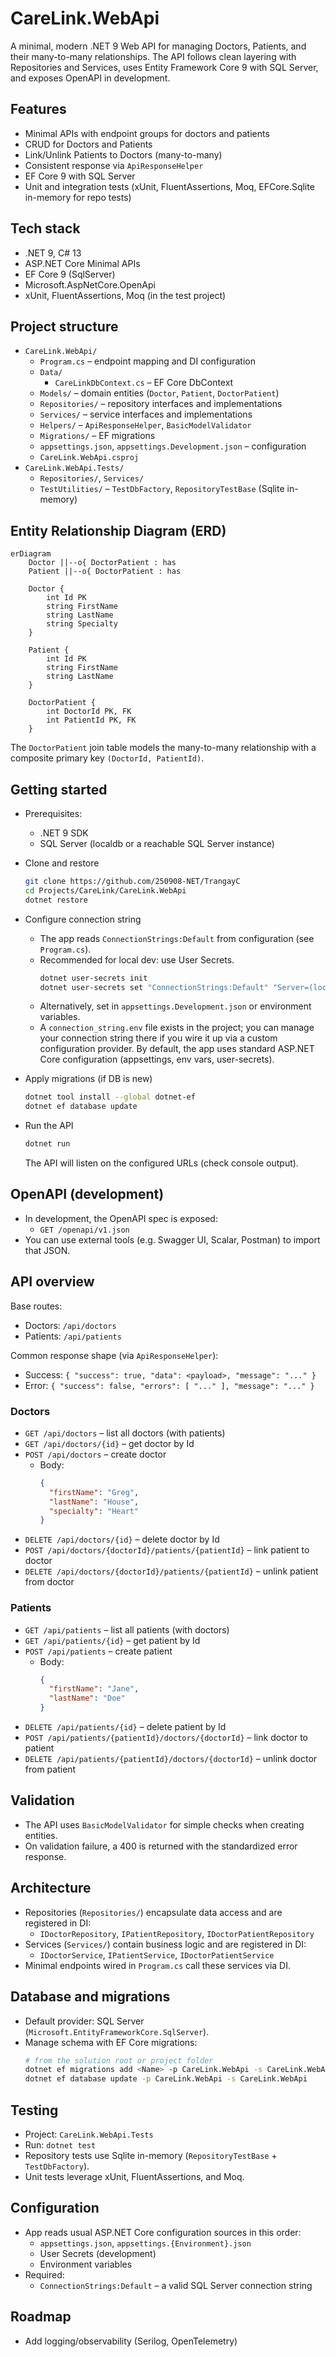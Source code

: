 # CareLink.WebApi

A minimal, modern .NET 9 Web API for managing Doctors, Patients, and their many-to-many relationships. The API follows clean layering with Repositories and Services, uses Entity Framework Core 9 with SQL Server, and exposes OpenAPI in development.

## Features

- Minimal APIs with endpoint groups for doctors and patients
- CRUD for Doctors and Patients
- Link/Unlink Patients to Doctors (many-to-many)
- Consistent response via `ApiResponseHelper`
- EF Core 9 with SQL Server
- Unit and integration tests (xUnit, FluentAssertions, Moq, EFCore.Sqlite in-memory for repo tests)

## Tech stack

- .NET 9, C# 13
- ASP.NET Core Minimal APIs
- EF Core 9 (SqlServer)
- Microsoft.AspNetCore.OpenApi
- xUnit, FluentAssertions, Moq (in the test project)

## Project structure

- `CareLink.WebApi/`
  - `Program.cs` – endpoint mapping and DI configuration
  - `Data/`
    - `CareLinkDbContext.cs` – EF Core DbContext
  - `Models/` – domain entities (`Doctor`, `Patient`, `DoctorPatient`)
  - `Repositories/` – repository interfaces and implementations
  - `Services/` – service interfaces and implementations
  - `Helpers/` – `ApiResponseHelper`, `BasicModelValidator`
  - `Migrations/` – EF migrations
  - `appsettings.json`, `appsettings.Development.json` – configuration
  - `CareLink.WebApi.csproj`
- `CareLink.WebApi.Tests/`
  - `Repositories/`, `Services/`
  - `TestUtilities/` – `TestDbFactory`, `RepositoryTestBase` (Sqlite in-memory)

## Entity Relationship Diagram (ERD)

```mermaid
erDiagram
    Doctor ||--o{ DoctorPatient : has
    Patient ||--o{ DoctorPatient : has

    Doctor {
        int Id PK
        string FirstName
        string LastName
        string Specialty
    }

    Patient {
        int Id PK
        string FirstName
        string LastName
    }

    DoctorPatient {
        int DoctorId PK, FK
        int PatientId PK, FK
    }
```

The `DoctorPatient` join table models the many-to-many relationship with a composite primary key `(DoctorId, PatientId)`.

## Getting started

- Prerequisites:
  - .NET 9 SDK
  - SQL Server (localdb or a reachable SQL Server instance)

- Clone and restore
  ```bash
  git clone https://github.com/250908-NET/TrangayC
  cd Projects/CareLink/CareLink.WebApi
  dotnet restore
  ```

- Configure connection string
  - The app reads `ConnectionStrings:Default` from configuration (see `Program.cs`).
  - Recommended for local dev: use User Secrets.
    ```bash
    dotnet user-secrets init
    dotnet user-secrets set "ConnectionStrings:Default" "Server=(localdb)\\MSSQLLocalDB;Database=CareLinkDb;Trusted_Connection=True;MultipleActiveResultSets=true;TrustServerCertificate=true"
    ```
  - Alternatively, set in `appsettings.Development.json` or environment variables.
  - A `connection_string.env` file exists in the project; you can manage your connection string there if you wire it up via a custom configuration provider. By default, the app uses standard ASP.NET Core configuration (appsettings, env vars, user-secrets).

- Apply migrations (if DB is new)
  ```bash
  dotnet tool install --global dotnet-ef
  dotnet ef database update
  ```

- Run the API
  ```bash
  dotnet run
  ```
  The API will listen on the configured URLs (check console output).

## OpenAPI (development)

- In development, the OpenAPI spec is exposed:
  - `GET /openapi/v1.json`
- You can use external tools (e.g. Swagger UI, Scalar, Postman) to import that JSON.

## API overview

Base routes:
- Doctors: `/api/doctors`
- Patients: `/api/patients`

Common response shape (via `ApiResponseHelper`):
- Success: `{ "success": true, "data": <payload>, "message": "..." }`
- Error: `{ "success": false, "errors": [ "..." ], "message": "..." }`

### Doctors

- `GET /api/doctors` – list all doctors (with patients)
- `GET /api/doctors/{id}` – get doctor by Id
- `POST /api/doctors` – create doctor
  - Body:
    ```json
    {
      "firstName": "Greg",
      "lastName": "House",
      "specialty": "Heart"
    }
    ```
- `DELETE /api/doctors/{id}` – delete doctor by Id
- `POST /api/doctors/{doctorId}/patients/{patientId}` – link patient to doctor
- `DELETE /api/doctors/{doctorId}/patients/{patientId}` – unlink patient from doctor

### Patients

- `GET /api/patients` – list all patients (with doctors)
- `GET /api/patients/{id}` – get patient by Id
- `POST /api/patients` – create patient
  - Body:
    ```json
    {
      "firstName": "Jane",
      "lastName": "Doe"
    }
    ```
- `DELETE /api/patients/{id}` – delete patient by Id
- `POST /api/patients/{patientId}/doctors/{doctorId}` – link doctor to patient
- `DELETE /api/patients/{patientId}/doctors/{doctorId}` – unlink doctor from patient

## Validation

- The API uses `BasicModelValidator` for simple checks when creating entities.
- On validation failure, a 400 is returned with the standardized error response.

## Architecture

- Repositories (`Repositories/`) encapsulate data access and are registered in DI:
  - `IDoctorRepository`, `IPatientRepository`, `IDoctorPatientRepository`
- Services (`Services/`) contain business logic and are registered in DI:
  - `IDoctorService`, `IPatientService`, `IDoctorPatientService`
- Minimal endpoints wired in `Program.cs` call these services via DI.

## Database and migrations

- Default provider: SQL Server (`Microsoft.EntityFrameworkCore.SqlServer`).
- Manage schema with EF Core migrations:
  ```bash
  # from the solution root or project folder
  dotnet ef migrations add <Name> -p CareLink.WebApi -s CareLink.WebApi -o Migrations
  dotnet ef database update -p CareLink.WebApi -s CareLink.WebApi
  ```

## Testing

- Project: `CareLink.WebApi.Tests`
- Run: `dotnet test`
- Repository tests use Sqlite in-memory (`RepositoryTestBase` + `TestDbFactory`).
- Unit tests leverage xUnit, FluentAssertions, and Moq.

## Configuration

- App reads usual ASP.NET Core configuration sources in this order:
  - `appsettings.json`, `appsettings.{Environment}.json`
  - User Secrets (development)
  - Environment variables
- Required:
  - `ConnectionStrings:Default` – a valid SQL Server connection string

## Roadmap 
- Add logging/observability (Serilog, OpenTelemetry)

